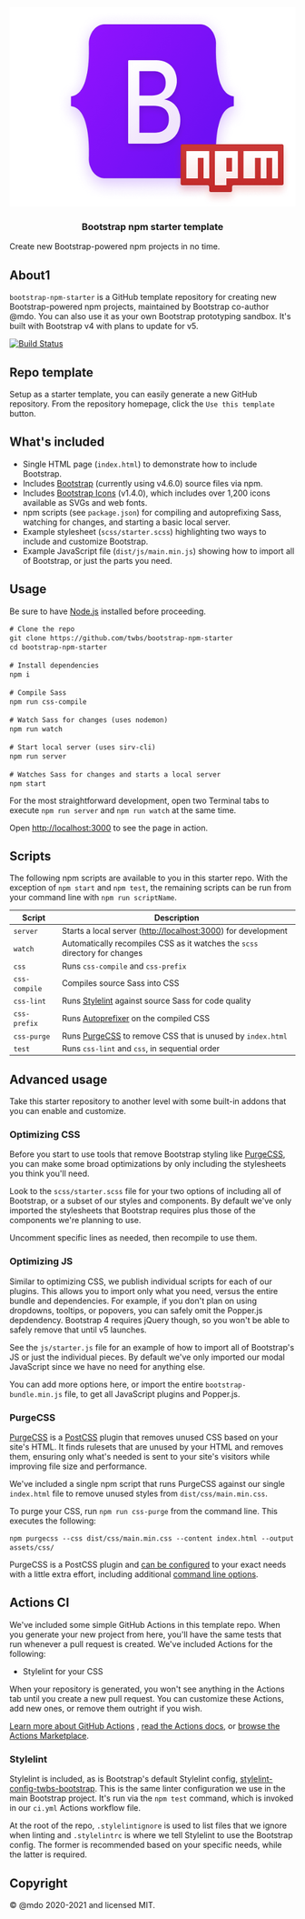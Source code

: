 <p>
  <img src=".github/logo.png" width="600" height="350" alt="Bootstrap npm logo">
</p>

<h3 align="center">Bootstrap npm starter template</h3>

<p>Create new Bootstrap-powered npm projects in no time.</p>

## About1

`bootstrap-npm-starter` is a GitHub template repository for creating new Bootstrap-powered npm projects, maintained by
Bootstrap co-author @mdo. You can also use it as your own Bootstrap prototyping sandbox. It's built with Bootstrap v4
with plans to update for v5.

[![Build Status](https://github.com/twbs/bootstrap-npm-starter/workflows/CI/badge.svg)](https://github.com/twbs/bootstrap-npm-starter/actions)

## Repo template

Setup as a starter template, you can easily generate a new GitHub repository. From the repository homepage, click
the `Use this template` button.

## What's included

- Single HTML page (`index.html`) to demonstrate how to include Bootstrap.
- Includes [Bootstrap](https://getbootstrap.com) (currently using v4.6.0) source files via npm.
- Includes [Bootstrap Icons](https://icons.getbootstrap.com) (v1.4.0), which includes over 1,200 icons available as SVGs
  and web fonts.
- npm scripts (see `package.json`) for compiling and autoprefixing Sass, watching for changes, and starting a basic
  local server.
- Example stylesheet (`scss/starter.scss`) highlighting two ways to include and customize Bootstrap.
- Example JavaScript file (`dist/js/main.min.js`) showing how to import all of Bootstrap, or just the parts you need.

## Usage

Be sure to have [Node.js](https://nodejs.org/) installed before proceeding.

```shell
# Clone the repo
git clone https://github.com/twbs/bootstrap-npm-starter
cd bootstrap-npm-starter

# Install dependencies
npm i

# Compile Sass
npm run css-compile

# Watch Sass for changes (uses nodemon)
npm run watch

# Start local server (uses sirv-cli)
npm run server

# Watches Sass for changes and starts a local server
npm start
```

For the most straightforward development, open two Terminal tabs to execute `npm run server` and `npm run watch` at the
same time.

Open <http://localhost:3000> to see the page in action.

## Scripts

The following npm scripts are available to you in this starter repo. With the exception of `npm start` and `npm test`,
the remaining scripts can be run from your command line with `npm run scriptName`.

| Script | Description |
| --- | --- |
| `server` | Starts a local server (<http://localhost:3000>) for development |
| `watch` | Automatically recompiles CSS as it watches the `scss` directory for changes |
| `css` | Runs `css-compile` and `css-prefix` |
| `css-compile` | Compiles source Sass into CSS |
| `css-lint` | Runs [Stylelint](https://stylelint.io) against source Sass for code quality |
| `css-prefix` | Runs [Autoprefixer](https://github.com/postcss/autoprefixer) on the compiled CSS |
| `css-purge` | Runs [PurgeCSS](https://purgecss.com) to remove CSS that is unused by `index.html` |
| `test` | Runs `css-lint` and `css`, in sequential order |

## Advanced usage

Take this starter repository to another level with some built-in addons that you can enable and customize.

### Optimizing CSS

Before you start to use tools that remove Bootstrap styling like [PurgeCSS](#purgecss), you can make some broad
optimizations by only including the stylesheets you think you'll need.

Look to the `scss/starter.scss` file for your two options of including all of Bootstrap, or a subset of our styles and
components. By default we've only imported the stylesheets that Bootstrap requires plus those of the components we're
planning to use.

Uncomment specific lines as needed, then recompile to use them.

### Optimizing JS

Similar to optimizing CSS, we publish individual scripts for each of our plugins. This allows you to import only what
you need, versus the entire bundle and dependencies. For example, if you don't plan on using dropdowns, tooltips, or
popovers, you can safely omit the Popper.js depdendency. Bootstrap 4 requires jQuery though, so you won't be able to
safely remove that until v5 launches.

See the `js/starter.js` file for an example of how to import all of Bootstrap's JS or just the individual pieces. By
default we've only imported our modal JavaScript since we have no need for anything else.

You can add more options here, or import the entire `bootstrap-bundle.min.js` file, to get all JavaScript plugins and
Popper.js.

### PurgeCSS

[PurgeCSS](https://purgecss.com/) is a [PostCSS](https://postcss.org) plugin that removes unused CSS based on your
site's HTML. It finds rulesets that are unused by your HTML and removes them, ensuring only what's needed is sent to
your site's visitors while improving file size and performance.

We've included a single npm script that runs PurgeCSS against our single `index.html` file to remove unused styles
from `dist/css/main.min.css`.

To purge your CSS, run `npm run css-purge` from the command line. This executes the following:

```shell
npm purgecss --css dist/css/main.min.css --content index.html --output assets/css/
```

PurgeCSS is a PostCSS plugin and [can be configured](https://purgecss.com/configuration.html) to your exact needs with a
little extra effort, including additional [command line options](https://purgecss.com/CLI.html).

## Actions CI

We've included some simple GitHub Actions in this template repo. When you generate your new project from here, you'll
have the same tests that run whenever a pull request is created. We've included Actions for the following:

- Stylelint for your CSS

When your repository is generated, you won't see anything in the Actions tab until you create a new pull request. You
can customize these Actions, add new ones, or remove them outright if you wish.

[Learn more about GitHub Actions](https://github.com/features/actions)
, [read the Actions docs](https://help.github.com/en/actions),
or [browse the Actions Marketplace](https://github.com/marketplace/actions).

### Stylelint

Stylelint is included, as is Bootstrap's default Stylelint
config, [stylelint-config-twbs-bootstrap](https://github.com/twbs/stylelint-config-twbs-bootstrap). This is the same
linter configuration we use in the main Bootstrap project. It's run via the `npm test` command, which is invoked in
our `ci.yml` Actions workflow file.

At the root of the repo, `.stylelintignore` is used to list files that we ignore when linting and `.stylelintrc` is
where we tell Stylelint to use the Bootstrap config. The former is recommended based on your specific needs, while the
latter is required.

## Copyright

&copy; @mdo 2020-2021 and licensed MIT.
